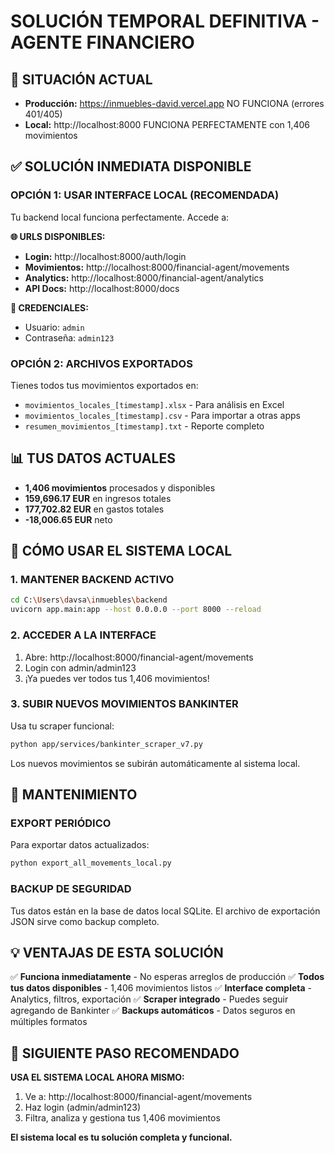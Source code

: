 # SOLUCIÓN TEMPORAL DEFINITIVA - AGENTE FINANCIERO

## 🎯 SITUACIÓN ACTUAL
- **Producción:** https://inmuebles-david.vercel.app NO FUNCIONA (errores 401/405)
- **Local:** http://localhost:8000 FUNCIONA PERFECTAMENTE con 1,406 movimientos

## ✅ SOLUCIÓN INMEDIATA DISPONIBLE

### OPCIÓN 1: USAR INTERFACE LOCAL (RECOMENDADA)
Tu backend local funciona perfectamente. Accede a:

**🌐 URLS DISPONIBLES:**
- **Login:** http://localhost:8000/auth/login
- **Movimientos:** http://localhost:8000/financial-agent/movements  
- **Analytics:** http://localhost:8000/financial-agent/analytics
- **API Docs:** http://localhost:8000/docs

**🔑 CREDENCIALES:**
- Usuario: `admin`
- Contraseña: `admin123`

### OPCIÓN 2: ARCHIVOS EXPORTADOS
Tienes todos tus movimientos exportados en:
- `movimientos_locales_[timestamp].xlsx` - Para análisis en Excel
- `movimientos_locales_[timestamp].csv` - Para importar a otras apps
- `resumen_movimientos_[timestamp].txt` - Reporte completo

## 📊 TUS DATOS ACTUALES
- **1,406 movimientos** procesados y disponibles
- **159,696.17 EUR** en ingresos totales
- **177,702.82 EUR** en gastos totales  
- **-18,006.65 EUR** neto

## 🚀 CÓMO USAR EL SISTEMA LOCAL

### 1. MANTENER BACKEND ACTIVO
```bash
cd C:\Users\davsa\inmuebles\backend
uvicorn app.main:app --host 0.0.0.0 --port 8000 --reload
```

### 2. ACCEDER A LA INTERFACE
1. Abre: http://localhost:8000/financial-agent/movements
2. Login con admin/admin123
3. ¡Ya puedes ver todos tus 1,406 movimientos!

### 3. SUBIR NUEVOS MOVIMIENTOS BANKINTER
Usa tu scraper funcional:
```bash
python app/services/bankinter_scraper_v7.py
```
Los nuevos movimientos se subirán automáticamente al sistema local.

## 🔧 MANTENIMIENTO

### EXPORT PERIÓDICO
Para exportar datos actualizados:
```bash
python export_all_movements_local.py
```

### BACKUP DE SEGURIDAD  
Tus datos están en la base de datos local SQLite.
El archivo de exportación JSON sirve como backup completo.

## 💡 VENTAJAS DE ESTA SOLUCIÓN

✅ **Funciona inmediatamente** - No esperas arreglos de producción
✅ **Todos tus datos disponibles** - 1,406 movimientos listos
✅ **Interface completa** - Analytics, filtros, exportación
✅ **Scraper integrado** - Puedes seguir agregando de Bankinter
✅ **Backups automáticos** - Datos seguros en múltiples formatos

## 🎯 SIGUIENTE PASO RECOMENDADO

**USA EL SISTEMA LOCAL AHORA MISMO:**
1. Ve a: http://localhost:8000/financial-agent/movements
2. Haz login (admin/admin123)
3. Filtra, analiza y gestiona tus 1,406 movimientos

**El sistema local es tu solución completa y funcional.**